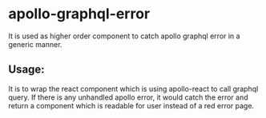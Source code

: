 # apollo-graphql-error
It is used as higher order component to catch apollo graphql error in a generic manner.

## Usage:
It is to wrap the react component which is using apollo-react to call graphql query. 
If there is any unhandled apollo error, it would catch the error and return a component which
is readable for user instead of a red error page. 

